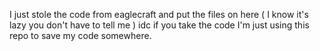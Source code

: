 I just stole the code from eaglecraft and put the files on here ( I know it's lazy you don't have to tell me ) 
idc if you take the code I'm just using this repo to save my code somewhere. 
